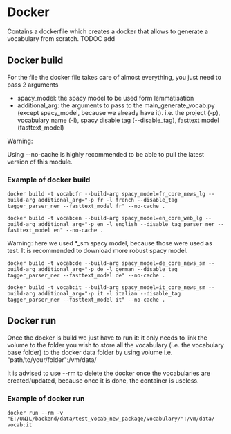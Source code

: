 # Docker

Contains a dockerfile which creates a docker that allows to generate a vocabulary from scratch. 
TODOC add 

## Docker build

For the file the docker file takes care of almost everything, you just need to pass 2 arguments

- spacy_model: the spacy model to be used form lemmatisation
- additional_arg: the arguments to pass to the main_generate_vocab.py (except spacy_model, because we already have it).
    i.e. the project (-p), vocabulary name (-l), spacy disable tag (--disable_tag), fasttext model (fasttext_model)

Warning:

Using --no-cache is highly recommended to be able to pull the latest version of this module.

### Example of docker build

```
docker build -t vocab:fr --build-arg spacy_model=fr_core_news_lg --build-arg additional_arg="-p fr -l french --disable_tag tagger_parser_ner --fasttext_model fr" --no-cache .
```

```
docker build -t vocab:en --build-arg spacy_model=en_core_web_lg --build-arg additional_arg="-p en -l english --disable_tag parser_ner --fasttext_model en" --no-cache .
```

Warning: here we used *_sm spacy model, because those were used as test. It is recommended to download more robust spacy model.

```
docker build -t vocab:de --build-arg spacy_model=de_core_news_sm --build-arg additional_arg="-p de -l german --disable_tag tagger_parser_ner --fasttext_model de" --no-cache .
```

```
docker build -t vocab:it --build-arg spacy_model=it_core_news_sm --build-arg additional_arg="-p it -l italian --disable_tag tagger_parser_ner --fasttext_model it" --no-cache .
```

## Docker run

Once the docker is build we just have to run it: it only needs to link the volume to the folder you wish to store all the vocabulary (i.e. the vocabulary base folder) to the docker data folder by using volume i.e. "path/to/your/folder":/vm/data/

It is advised to use --rm to delete the docker once the vocabularies are created/updated, because once it is done, the container is useless.

### Example of docker run

```
docker run --rm -v "E:/UNIL/backend/data/test_vocab_new_package/vocabulary/":/vm/data/ vocab:it
```